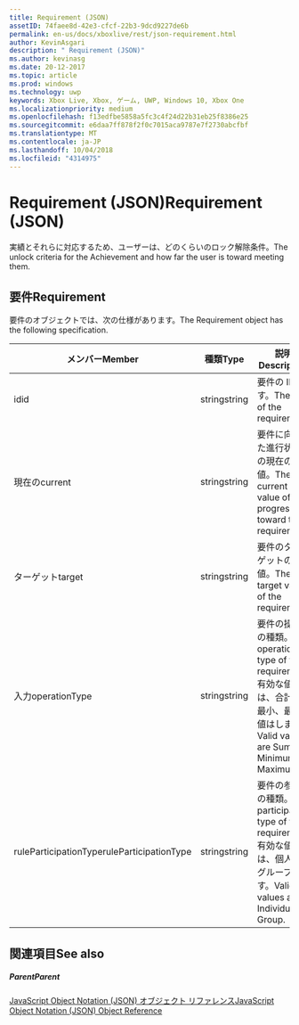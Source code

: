 ```yaml
---
title: Requirement (JSON)
assetID: 74faee8d-42e3-cfcf-22b3-9dcd9227de6b
permalink: en-us/docs/xboxlive/rest/json-requirement.html
author: KevinAsgari
description: " Requirement (JSON)"
ms.author: kevinasg
ms.date: 20-12-2017
ms.topic: article
ms.prod: windows
ms.technology: uwp
keywords: Xbox Live, Xbox, ゲーム, UWP, Windows 10, Xbox One
ms.localizationpriority: medium
ms.openlocfilehash: f13edfbe5858a5fc3c4f24d22b31eb25f8386e25
ms.sourcegitcommit: e6daa7ff878f2f0c7015aca9787e7f2730abcfbf
ms.translationtype: MT
ms.contentlocale: ja-JP
ms.lasthandoff: 10/04/2018
ms.locfileid: "4314975"
---
```

# <a name="requirement-json"></a><span data-ttu-id="db72c-104">Requirement (JSON)</span><span class="sxs-lookup"><span data-stu-id="db72c-104">Requirement (JSON)</span></span>
<span data-ttu-id="db72c-105">実績とそれらに対応するため、ユーザーは、どのくらいのロック解除条件。</span><span class="sxs-lookup"><span data-stu-id="db72c-105">The unlock criteria for the Achievement and how far the user is toward meeting them.</span></span> 
<a id="ID4EN"></a>

 
## <a name="requirement"></a><span data-ttu-id="db72c-106">要件</span><span class="sxs-lookup"><span data-stu-id="db72c-106">Requirement</span></span>
 
<span data-ttu-id="db72c-107">要件のオブジェクトでは、次の仕様があります。</span><span class="sxs-lookup"><span data-stu-id="db72c-107">The Requirement object has the following specification.</span></span>
 
| <span data-ttu-id="db72c-108">メンバー</span><span class="sxs-lookup"><span data-stu-id="db72c-108">Member</span></span>| <span data-ttu-id="db72c-109">種類</span><span class="sxs-lookup"><span data-stu-id="db72c-109">Type</span></span>| <span data-ttu-id="db72c-110">説明</span><span class="sxs-lookup"><span data-stu-id="db72c-110">Description</span></span>| 
| --- | --- | --- | 
| <span data-ttu-id="db72c-111">id</span><span class="sxs-lookup"><span data-stu-id="db72c-111">id</span></span>| <span data-ttu-id="db72c-112">string</span><span class="sxs-lookup"><span data-stu-id="db72c-112">string</span></span>| <span data-ttu-id="db72c-113">要件の ID です。</span><span class="sxs-lookup"><span data-stu-id="db72c-113">The ID of the requirement.</span></span>| 
| <span data-ttu-id="db72c-114">現在の</span><span class="sxs-lookup"><span data-stu-id="db72c-114">current</span></span>| <span data-ttu-id="db72c-115">string</span><span class="sxs-lookup"><span data-stu-id="db72c-115">string</span></span>| <span data-ttu-id="db72c-116">要件に向けた進行状況の現在の値。</span><span class="sxs-lookup"><span data-stu-id="db72c-116">The current value of progression toward the requirement.</span></span>| 
| <span data-ttu-id="db72c-117">ターゲット</span><span class="sxs-lookup"><span data-stu-id="db72c-117">target</span></span>| <span data-ttu-id="db72c-118">string</span><span class="sxs-lookup"><span data-stu-id="db72c-118">string</span></span>| <span data-ttu-id="db72c-119">要件のターゲットの値。</span><span class="sxs-lookup"><span data-stu-id="db72c-119">The target value of the requirement.</span></span>| 
| <span data-ttu-id="db72c-120">入力</span><span class="sxs-lookup"><span data-stu-id="db72c-120">operationType</span></span>| <span data-ttu-id="db72c-121">string</span><span class="sxs-lookup"><span data-stu-id="db72c-121">string</span></span>| <span data-ttu-id="db72c-122">要件の操作の種類。</span><span class="sxs-lookup"><span data-stu-id="db72c-122">The operation type of the requirement.</span></span> <span data-ttu-id="db72c-123">有効な値は、合計、最小、最大値はします。</span><span class="sxs-lookup"><span data-stu-id="db72c-123">Valid values are Sum, Minimum, Maximum.</span></span>| 
| <span data-ttu-id="db72c-124">ruleParticipationType</span><span class="sxs-lookup"><span data-stu-id="db72c-124">ruleParticipationType</span></span>| <span data-ttu-id="db72c-125">string</span><span class="sxs-lookup"><span data-stu-id="db72c-125">string</span></span>| <span data-ttu-id="db72c-126">要件の参加の種類。</span><span class="sxs-lookup"><span data-stu-id="db72c-126">The participation type of the requirement.</span></span> <span data-ttu-id="db72c-127">有効な値は、個人のグループです。</span><span class="sxs-lookup"><span data-stu-id="db72c-127">Valid values are Individual, Group.</span></span>| 
  
<a id="ID4ETC"></a>

 
## <a name="see-also"></a><span data-ttu-id="db72c-128">関連項目</span><span class="sxs-lookup"><span data-stu-id="db72c-128">See also</span></span>
 
<a id="ID4EVC"></a>

 
##### <a name="parent"></a><span data-ttu-id="db72c-129">Parent</span><span class="sxs-lookup"><span data-stu-id="db72c-129">Parent</span></span> 

[<span data-ttu-id="db72c-130">JavaScript Object Notation (JSON) オブジェクト リファレンス</span><span class="sxs-lookup"><span data-stu-id="db72c-130">JavaScript Object Notation (JSON) Object Reference</span></span>](atoc-xboxlivews-reference-json.md)

   